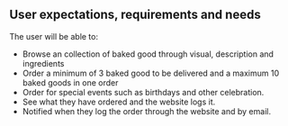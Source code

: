 ## User expectations, requirements and needs
The user will be able to:

- Browse an collection of baked good through visual, description and ingredients 
- Order a minimum of 3 baked good to be delivered and a maximum 10 baked goods in one order 
- Order for special events such as birthdays and other celebration.
- See what they have ordered and the website logs it.
- Notified when they log the order through the website and by email.

